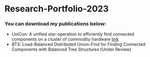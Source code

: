 # Research-Portfolio-2023

### You can download my publications below:
- UniCon: A unified star-operation to efficiently find connected components on a cluster of commodity hardware [link](https://journals.plos.org/plosone/article?id=10.1371/journal.pone.0277527)
- BTS: Load-Balanced Distributed Union-Find for Finding Connected Components with Balanced Tree Structures (Under Review)
